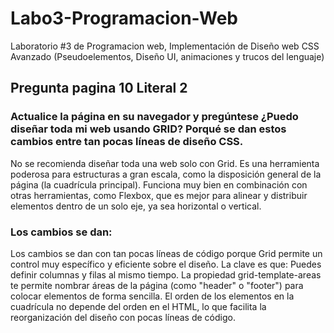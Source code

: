 # Labo3-Programacion-Web

Laboratorio #3 de Programacion web, Implementación de Diseño web CSS Avanzado (Pseudoelementos, Diseño UI, animaciones y trucos del lenguaje)

## Pregunta pagina 10 Literal 2

### Actualice la página en su navegador y pregúntese ¿Puedo diseñar toda mi web usando GRID? Porqué se dan estos cambios entre tan pocas líneas de diseño CSS.

No se recomienda diseñar toda una web solo con Grid. Es una herramienta poderosa para estructuras a gran escala, como la disposición general de la página (la cuadrícula principal). Funciona muy bien en combinación con otras herramientas, como Flexbox, que es mejor para alinear y distribuir elementos dentro de un solo eje, ya sea horizontal o vertical.
### Los cambios se dan:
Los cambios se dan con tan pocas líneas de código porque Grid permite un control muy específico y eficiente sobre el diseño. La clave es que: Puedes definir columnas y filas al mismo tiempo. La propiedad grid-template-areas te permite nombrar áreas de la página (como "header" o "footer") para colocar elementos de forma sencilla. El orden de los elementos en la cuadrícula no depende del orden en el HTML, lo que facilita la reorganización del diseño con pocas líneas de código.

